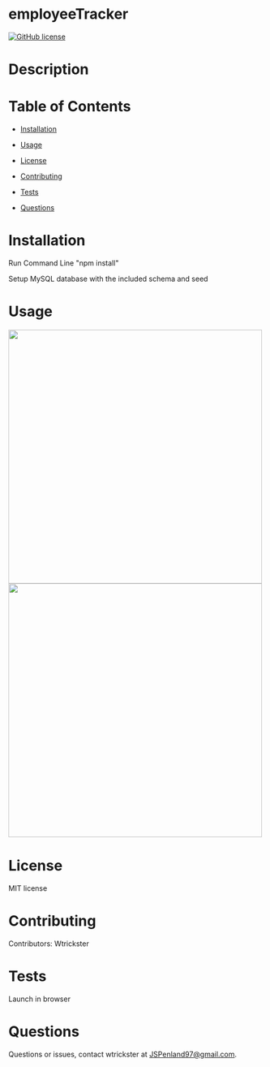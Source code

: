 # employeeTracker
[![GitHub license](https://img.shields.io/badge/license-MIT-blue.svg)](https://github.com/Wtrickser/employeeTracker)


# Description



# Table of Contents 

* [Installation](#installation)

* [Usage](#usage)

* [License](#license)

* [Contributing](#contributing)

* [Tests](#tests)

* [Questions](#questions)


# Installation

Run Command Line "npm install"

Setup MySQL database with the included schema and seed


# Usage

<img src = Pic1.png width=500>

<img src = Pic2.png width=500>

# License

MIT license


# Contributing

​Contributors: Wtrickster


# Tests

Launch in browser


# Questions

Questions or issues, contact wtrickster at JSPenland97@gmail.com.